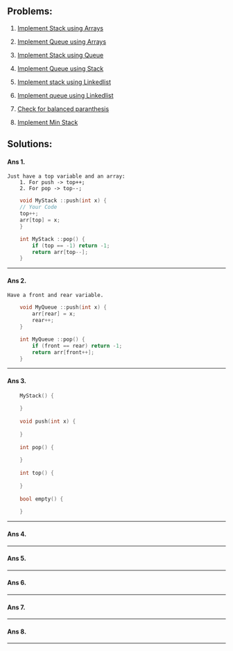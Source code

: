 ## Problems:

1. [Implement Stack using Arrays](#ans-1)

2. [Implement Queue using Arrays](#ans-2)

3. [Implement Stack using Queue](#ans-3)

4. [Implement Queue using Stack](#ans-4)

5. [Implement stack using Linkedlist](#ans-5)

6. [Implement queue using Linkedlist](#ans-6)

7. [Check for balanced paranthesis](#ans-7)

8. [Implement Min Stack](#ans-8)


## Solutions:

#### Ans 1.
    Just have a top variable and an array:
        1. For push -> top++;
        2. For pop -> top--;

```cpp
    void MyStack ::push(int x) {
    // Your Code
    top++;
    arr[top] = x;
    }

    int MyStack ::pop() {
        if (top == -1) return -1;
        return arr[top--];
    }
```
________________________________

#### Ans 2.
    Have a front and rear variable.
```cpp
    void MyQueue ::push(int x) {
        arr[rear] = x;
        rear++;
    }

    int MyQueue ::pop() {
        if (front == rear) return -1;
        return arr[front++];
    }
```
________________________________
#### Ans 3.
    
```cpp
    MyStack() {
        
    }
    
    void push(int x) {
        
    }
    
    int pop() {
        
    }
    
    int top() {
        
    }
    
    bool empty() {
        
    }
```
________________________________
#### Ans 4.

________________________________
#### Ans 5.

________________________________
#### Ans 6.

________________________________
#### Ans 7.

________________________________
#### Ans 8.

________________________________

